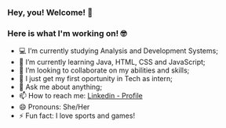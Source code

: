 ### Hey, you! Welcome! 👋
<!--
**BabiMacieira/BabiMacieira** is a ✨ _special_ ✨ repository because its `README.md` (this file) appears on your GitHub profile.

Here are some ideas to get you started:

- 🔭 I’m currently work on ...
- 🌱 I’m currently learning ...
- 👯 I’m looking to collaborate on ...
- 🤔 I’m looking for help with my ...
- 💬 Ask me about anything;...
- 📫 How to reach me: ...
- 😄 Pronouns: ...
- ⚡ Fun fact: ...
-->

### Here is what I'm working on! 🤓
- 💻 I’m currently studying Analysis and Development Systems;
- 🌱 I’m currently learning Java, HTML, CSS and JavaScript;
- 👯 I’m looking to collaborate on my abilities and skills;
- 💪 I just get my first oportunity in Tech as intern;
- 💬 Ask me about anything;
- 📫 How to reach me: [Linkedin - Profile](https://www.linkedin.com/in/barbaramacieiraa/)
- 😄 Pronouns: She/Her
- ⚡ Fun fact: I love sports and games!
